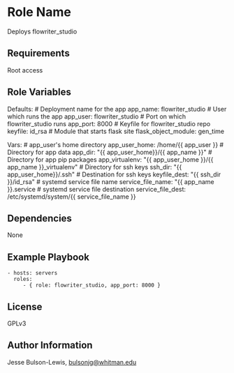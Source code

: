 Role Name
=========

Deploys flowriter_studio

Requirements
------------

Root access

Role Variables
--------------

Defaults:
    # Deployment name for the app
    app_name: flowriter_studio
    # User which runs the app
    app_user: flowriter_studio
    # Port on which flowriter_studio runs
    app_port: 8000
    # Keyfile for flowriter_studio repo
    keyfile: id_rsa
    # Module that starts flask site
    flask_object_module: gen_time

Vars:
    # app_user's home directory
    app_user_home: /home/{{ app_user }}
    # Directory for app data
    app_dir: "{{ app_user_home}}/{{ app_name }}"
    # Directory for app pip packages
    app_virtualenv: "{{ app_user_home }}/{{ app_name }}_virtualenv"
    # Directory for ssh keys
    ssh_dir: "{{ app_user_home}}/.ssh"
    # Destination for ssh keys
    keyfile_dest: "{{ ssh_dir }}/id_rsa"
    # systemd service file name
    service_file_name: "{{ app_name }}.service
    # systemd service file destination
    service_file_dest: /etc/systemd/system/{{ service_file_name }}

Dependencies
------------

None

Example Playbook
----------------

    - hosts: servers
      roles:
         - { role: flowriter_studio, app_port: 8000 }

License
-------

GPLv3

Author Information
------------------

Jesse Bulson-Lewis, bulsonjg@whitman.edu
